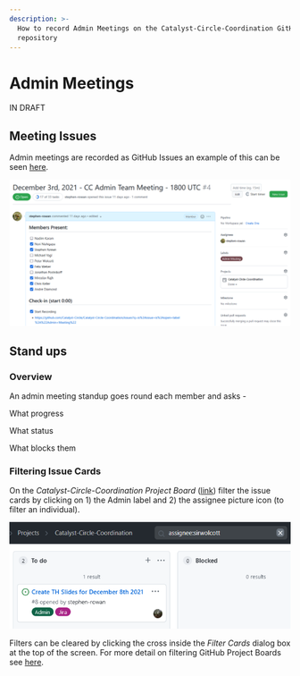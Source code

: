 ```yaml
---
description: >-
  How to record Admin Meetings on the Catalyst-Circle-Coordination GitHub
  repository
---
```


# Admin Meetings

IN DRAFT

## Meeting Issues

Admin meetings are recorded as GitHub Issues an example of this can be seen [here](https://github.com/Catalyst-Circle/Catalyst-Circle-Coordination/issues/4).

![](<../.gitbook/assets/Circle Admin Meetings.png>)

## Stand ups

### Overview

An admin meeting standup goes round each member and asks -

What progress

What status

What blocks them

### Filtering Issue Cards

On the _Catalyst-Circle-Coordination Project Board_ ([link](https://github.com/Catalyst-Circle/Catalyst-Circle-Coordination/projects/1)) filter the issue cards by clicking on 1) the Admin label and 2) the assignee picture icon (to filter an individual).

![](../.gitbook/assets/2021-12-14.png)

Filters can be cleared by clicking the cross inside the _Filter Cards_ dialog box at the top of the screen. For more detail on filtering GitHub Project Boards see [here](https://docs.github.com/en/issues/organizing-your-work-with-project-boards/tracking-work-with-project-boards/filtering-cards-on-a-project-board).

